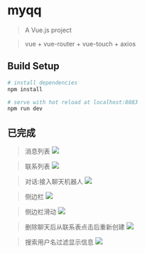 # myqq

> A Vue.js project

> vue + vue-router + vue-touch + axios

## Build Setup

``` bash
# install dependencies
npm install

# serve with hot reload at localhost:8083
npm run dev


```

## 已完成 ##
> 消息列表
  ![](https://github.com/Erdayo/img/blob/master/vueQ-%E6%B6%88%E6%81%AF%E5%88%97%E8%A1%A8.png)

> 联系列表
  ![](https://github.com/Erdayo/img/blob/master/vueQ-%E8%81%94%E7%B3%BB%E5%88%97%E8%A1%A8.png)

> 对话:接入聊天机器人
  ![](https://github.com/Erdayo/img/blob/master/vueQ-%E6%9C%BA%E5%99%A8%E4%BA%BA%E8%81%8A%E5%A4%A9.gif)

> 侧边栏
  ![](https://github.com/Erdayo/img/blob/master/vueQ-%E4%BE%A7%E8%BE%B9%E6%A0%8F.png)

> 侧边栏滑动
  ![](https://github.com/Erdayo/img/blob/master/vueQ-%E4%BE%A7%E8%BE%B9%E6%A0%8F%E6%BB%91%E5%8A%A8.gif)

> 删除聊天后从联系表点击后重新创建
  ![](https://github.com/Erdayo/img/blob/master/vueQ-%E5%88%A0%E9%99%A4%E8%81%8A%E5%A4%A9%E5%90%8E%E9%87%8D%E6%96%B0%E5%88%9B%E5%BB%BA.gif)

> 搜索用户名过滤显示信息
  ![](https://github.com/Erdayo/img/blob/master/vueQ-%E8%BF%87%E6%BB%A4%E4%BF%A1%E6%81%AF.gif)

